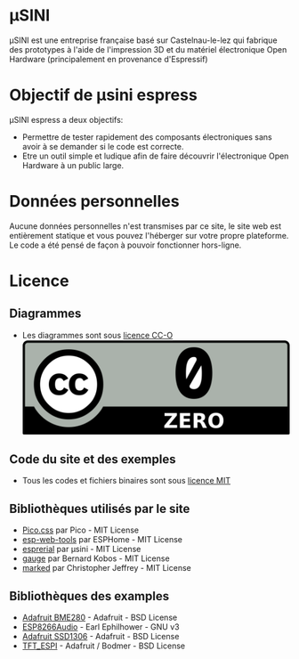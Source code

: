 # µSINI

µSINI est une entreprise française basé sur Castelnau-le-lez qui fabrique des prototypes à l'aide de l'impression 3D et du matériel électronique Open Hardware (principalement en provenance d'Espressif)

# Objectif de µsini espress

µSINI espress a deux objectifs:

* Permettre de tester rapidement des composants électroniques sans avoir à se demander si le code est correcte.
* Etre un outil simple et ludique afin de faire découvrir l'électronique Open Hardware à un public large.

# Données personnelles
Aucune données personnelles n'est transmises par ce site, le site web est entièrement statique et vous pouvez l'héberger sur votre propre plateforme.   
Le code a été pensé de façon à pouvoir fonctionner hors-ligne.

# Licence
## Diagrammes

* Les diagrammes sont sous [licence CC-O](https://fr.wikipedia.org/wiki/Licence_CC0)    
![Licence_CC0](md/CC_Zero_badge.svg.png)

## Code du site et des exemples
* Tous les codes et fichiers binaires sont sous [licence MIT](http://github.com/usini/espress)


## Bibliothèques utilisés par le site
* [Pico.css](https://picocss.com/) par Pico - MIT License
* [esp-web-tools](https://github.com/esphome/esp-web-tools) par ESPHome - MIT License
* [esprerial](https://github.com/usini/esprerial) par µsini - MIT License
* [gauge](https://github.com/bernii/gauge.js) par Bernard Kobos - MIT License
* [marked](https://github.com/markedjs/marked) par Christopher Jeffrey - MIT License

## Bibliothèques des examples
* [Adafruit BME280](https://github.com/adafruit/Adafruit_SSD1306) - Adafruit - BSD License
* [ESP8266Audio](https://github.com/earlephilhower/ESP8266Audio/blob/master/LICENSE) - Earl Ephilhower - GNU v3
* [Adafruit SSD1306](https://github.com/adafruit/Adafruit_SSD1306) - Adafruit - BSD License
* [TFT_ESPI](https://github.com/Bodmer/TFT_eSPI) - Adafruit / Bodmer - BSD License
